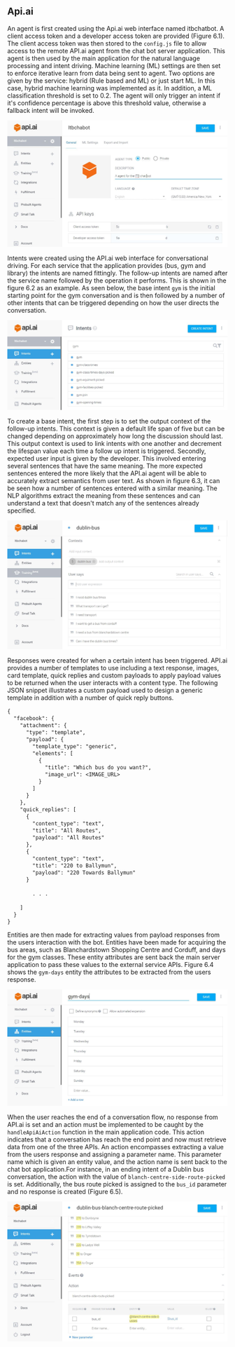 ## Api.ai

An agent is first created using the Api.ai web interface named itbchatbot. A client access token and a developer access token are provided (Figure 6.1). The client access token was then stored to the ```config.js``` file to allow access to the remote API.ai agent from the chat bot server application. This agent is then used by the main application for the natural language processing and intent driving. Machine learning (ML) settings are then set to enforce iterative learn from data being sent to agent. Two options are given by the service: hybrid (Rule based and ML) or just start ML. In this case, hybrid machine learning was implemented as it. In addition, a ML classification threshold is set to 0.2.  The agent will only trigger an intent if it's confidence percentage is above this threshold value, otherwise a fallback intent will be invoked.

![API.ai Agent Interface. \label{API.ai agent}](04_assets/05_implementation/agent_screenshot.jpg)

Intents were created using the API.ai web interface for conversational driving. For each service that the application provides (bus, gym and library) the intents are named fittingly. The follow-up intents are named after the service name followed by the operation it performs. This is shown in the figure 6.2 as an example. As seen below, the base intent ```gym``` is the initial starting point for the gym conversation and is then followed by a number of other intents that can be triggered depending on how the user directs the conversation.

![Intent Structure. \label{API.ai intent}](04_assets/05_implementation/intents_structure.jpg)

To create a base intent, the first step is to set the output context of the follow-up intents. This context is given a default life span of five but can be changed depending on approximately how long the discussion should last. This output context is used to link intents with one another and decrement the lifespan value each time a follow up intent is triggered. Secondly, expected user input is given by the developer. This involved entering several sentences that have the same meaning. The more expected sentences entered the more likely that the API.ai agent will be able to accurately extract semantics from user text. As shown in figure 6.3, it can be seen how a number of sentences entered with a similar meaning. The NLP algorithms extract the meaning from these sentences and can understand a text that doesn't match any of the sentences already specified.

![Dublin Bus Intent. \label{API.ai agent}](04_assets/05_implementation/bus_intent.jpg)

Responses were created for when a certain intent has been triggered. API.ai provides a number of templates to use including a text response, images, card template, quick replies and custom payloads to apply payload values to be returned when the user interacts with a content type. The following JSON snippet illustrates a custom payload used to design a generic template in addition with a number of quick reply buttons.

```
{
  "facebook": {
    "attachment": {
      "type": "template",
      "payload": {
        "template_type": "generic",
        "elements": [
          {
            "title": "Which bus do you want?",
            "image_url": <IMAGE_URL>
          }
        ]
      }
    },
    "quick_replies": [
      {
        "content_type": "text",
        "title": "All Routes",
        "payload": "All Routes"
      },
      {
        "content_type": "text",
        "title": "220 to Ballymun",
        "payload": "220 Towards Ballymun"
      }

        . . .

    ]
  }
}
```

Entities are then made for extracting values from payload responses from the users interaction with the bot. Entities have been made for acquiring the bus areas, such as Blanchardstown Shopping Centre and Corduff,  and days for the gym classes. These entity attributes are sent back the main server application to pass these values to the external service APIs. Figure 6.4 shows the ```gym-days``` entity the attributes to be extracted from the users response.

![Gym Entity. \label{entityt}](04_assets/05_implementation/gym_entity.jpg)

When the user reaches the end of a conversation flow, no response from API.ai is set and an action must be implemented to be caught by the ```handleApiAiAction``` function in the main application code. This action indicates that a conversation has reach the end point and now must retrieve data from one of the three APIs. An action encompasses extracting a value from the users response and assigning a parameter name. This parameter name which is given an entity value, and the action name is sent back to the chat bot application.For instance, in an ending intent of a Dublin bus conversation, the action with the value of ```blanch-centre-side-route-picked``` is set. Additionally, the bus route picked is assigned to the ```bus_id``` parameter and no response is created (Figure 6.5).

![Dublin Bus Action. \label{entityt}](04_assets/05_implementation/bus_action.jpg)


